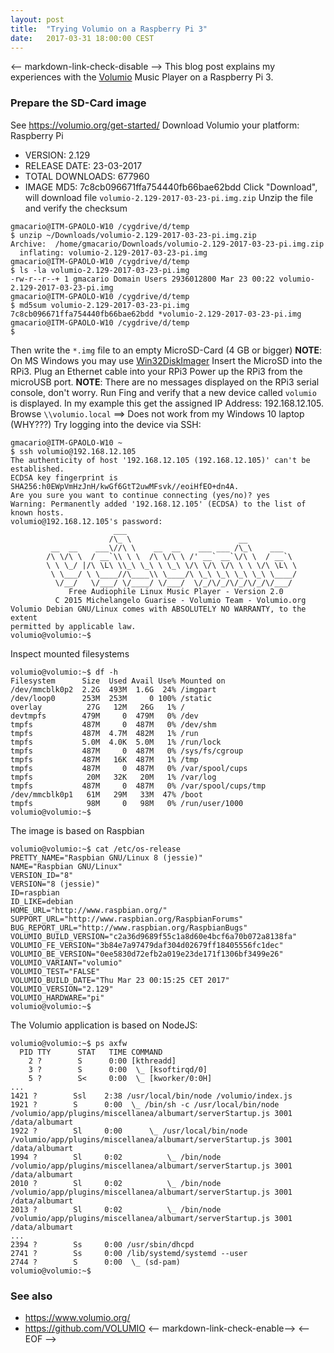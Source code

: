 ```yaml
---
layout: post
title:  "Trying Volumio on a Raspberry Pi 3"
date:   2017-03-31 18:00:00 CEST
---
```

<-- markdown-link-check-disable -->
This blog post explains my experiences with the [Volumio](https://volumio.org/)
Music Player on a Raspberry Pi 3.
### Prepare the SD-Card image
See <https://volumio.org/get-started/>
Download Volumio your platform: Raspberry Pi
* VERSION: 2.129
* RELEASE DATE: 23-03-2017
* TOTAL DOWNLOADS: 677960
* IMAGE MD5: 7c8cb096671ffa754440fb66bae62bdd
Click "Download", will download file `volumio-2.129-2017-03-23-pi.img.zip`
Unzip the file and verify the checksum
```shell
gmacario@ITM-GPAOLO-W10 /cygdrive/d/temp
$ unzip ~/Downloads/volumio-2.129-2017-03-23-pi.img.zip
Archive:  /home/gmacario/Downloads/volumio-2.129-2017-03-23-pi.img.zip
  inflating: volumio-2.129-2017-03-23-pi.img
gmacario@ITM-GPAOLO-W10 /cygdrive/d/temp
$ ls -la volumio-2.129-2017-03-23-pi.img
-rw-r--r--+ 1 gmacario Domain Users 2936012800 Mar 23 00:22 volumio-2.129-2017-03-23-pi.img
gmacario@ITM-GPAOLO-W10 /cygdrive/d/temp
$ md5sum volumio-2.129-2017-03-23-pi.img
7c8cb096671ffa754440fb66bae62bdd *volumio-2.129-2017-03-23-pi.img
gmacario@ITM-GPAOLO-W10 /cygdrive/d/temp
$
```
Then write the `*.img` file to an empty MicroSD-Card (4 GB or bigger)
**NOTE**: On MS Windows you may use
[Win32DiskImager](http://sourceforge.net/projects/win32diskimager/files/latest/download)
Insert the MicroSD into the RPi3.
Plug an Ethernet cable into your RPi3
Power up the RPi3 from the microUSB port.
**NOTE**: There are no messages displayed on the RPi3 serial console, don't worry.
Run Fing and verify that a new device called `volumio` is displayed.
In my example this get the assigned IP Address: 192.168.12.105.
Browse `\\volumio.local` ==> Does not work from my Windows 10 laptop (WHY???)
Try logging into the device via SSH:
```
gmacario@ITM-GPAOLO-W10 ~
$ ssh volumio@192.168.12.105
The authenticity of host '192.168.12.105 (192.168.12.105)' can't be established.
ECDSA key fingerprint is SHA256:h0EWpVmHzJnH/kwGf6GtT2uwMFsvk//eoiHfEO+dn4A.
Are you sure you want to continue connecting (yes/no)? yes
Warning: Permanently added '192.168.12.105' (ECDSA) to the list of known hosts.
volumio@192.168.12.105's password:
                       ___
                      /\_ \                        __
         __  __    ___\//\ \    __  __    ___ ___ /\_\    ___
        /\ \/\ \  / __`\\ \ \  /\ \/\ \ /' __` __`\/\ \  / __`\
        \ \ \_/ |/\ \L\ \\_\ \_\ \ \_\ \/\ \/\ \/\ \ \ \/\ \L\ \
         \ \___/ \ \____//\____\\ \____/\ \_\ \_\ \_\ \_\ \____/
          \/__/   \/___/ \/____/ \/___/  \/_/\/_/\/_/\/_/\/___/
             Free Audiophile Linux Music Player - Version 2.0
          C 2015 Michelangelo Guarise - Volumio Team - Volumio.org
Volumio Debian GNU/Linux comes with ABSOLUTELY NO WARRANTY, to the extent
permitted by applicable law.
volumio@volumio:~$
```
Inspect mounted filesystems
```
volumio@volumio:~$ df -h
Filesystem      Size  Used Avail Use% Mounted on
/dev/mmcblk0p2  2.2G  493M  1.6G  24% /imgpart
/dev/loop0      253M  253M     0 100% /static
overlay          27G   12M   26G   1% /
devtmpfs        479M     0  479M   0% /dev
tmpfs           487M     0  487M   0% /dev/shm
tmpfs           487M  4.7M  482M   1% /run
tmpfs           5.0M  4.0K  5.0M   1% /run/lock
tmpfs           487M     0  487M   0% /sys/fs/cgroup
tmpfs           487M   16K  487M   1% /tmp
tmpfs           487M     0  487M   0% /var/spool/cups
tmpfs            20M   32K   20M   1% /var/log
tmpfs           487M     0  487M   0% /var/spool/cups/tmp
/dev/mmcblk0p1   61M   29M   33M  47% /boot
tmpfs            98M     0   98M   0% /run/user/1000
volumio@volumio:~$
```
The image is based on Raspbian
```
volumio@volumio:~$ cat /etc/os-release
PRETTY_NAME="Raspbian GNU/Linux 8 (jessie)"
NAME="Raspbian GNU/Linux"
VERSION_ID="8"
VERSION="8 (jessie)"
ID=raspbian
ID_LIKE=debian
HOME_URL="http://www.raspbian.org/"
SUPPORT_URL="http://www.raspbian.org/RaspbianForums"
BUG_REPORT_URL="http://www.raspbian.org/RaspbianBugs"
VOLUMIO_BUILD_VERSION="c2a36d9689f55c1a8d60e4bcf6a70b072a8138fa"
VOLUMIO_FE_VERSION="3b84e7a97479daf304d02679ff18405556fc1dec"
VOLUMIO_BE_VERSION="0ee5830d72efb2a019e23de171f1306bf3499e26"
VOLUMIO_VARIANT="volumio"
VOLUMIO_TEST="FALSE"
VOLUMIO_BUILD_DATE="Thu Mar 23 00:15:25 CET 2017"
VOLUMIO_VERSION="2.129"
VOLUMIO_HARDWARE="pi"
volumio@volumio:~$
```
The Volumio application is based on NodeJS:
```
volumio@volumio:~$ ps axfw
  PID TTY      STAT   TIME COMMAND
    2 ?        S      0:00 [kthreadd]
    3 ?        S      0:00  \_ [ksoftirqd/0]
    5 ?        S<     0:00  \_ [kworker/0:0H]
...
1421 ?        Ssl    2:38 /usr/local/bin/node /volumio/index.js
1921 ?        S      0:00  \_ /bin/sh -c /usr/local/bin/node /volumio/app/plugins/miscellanea/albumart/serverStartup.js 3001 /data/albumart
1922 ?        Sl     0:00      \_ /usr/local/bin/node /volumio/app/plugins/miscellanea/albumart/serverStartup.js 3001 /data/albumart
1994 ?        Sl     0:02          \_ /bin/node /volumio/app/plugins/miscellanea/albumart/serverStartup.js 3001 /data/albumart
2010 ?        Sl     0:02          \_ /bin/node /volumio/app/plugins/miscellanea/albumart/serverStartup.js 3001 /data/albumart
2013 ?        Sl     0:02          \_ /bin/node /volumio/app/plugins/miscellanea/albumart/serverStartup.js 3001 /data/albumart
...
2394 ?        Ss     0:00 /usr/sbin/dhcpd
2741 ?        Ss     0:00 /lib/systemd/systemd --user
2744 ?        S      0:00  \_ (sd-pam)
volumio@volumio:~$
```
### See also
* <https://www.volumio.org/>
* <https://github.com/VOLUMIO>
<-- markdown-link-check-enable-->
<-- EOF -->
